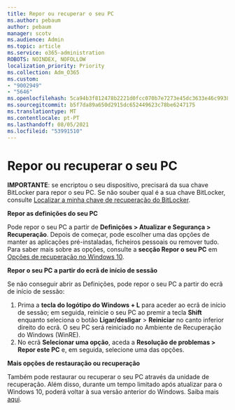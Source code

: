 ```yaml
---
title: Repor ou recuperar o seu PC
ms.author: pebaum
author: pebaum
manager: scotv
ms.audience: Admin
ms.topic: article
ms.service: o365-administration
ROBOTS: NOINDEX, NOFOLLOW
localization_priority: Priority
ms.collection: Adm_O365
ms.custom:
- "9002949"
- "5646"
ms.openlocfilehash: 5ca94b3f812478b2221d0fcc070b7e7273e45dc3633e46c99384a270a624015e
ms.sourcegitcommit: b5f7da89a650d2915dc652449623c78be6247175
ms.translationtype: MT
ms.contentlocale: pt-PT
ms.lasthandoff: 08/05/2021
ms.locfileid: "53991510"
---
```

# <a name="reset-or-recover-your-pc"></a>Repor ou recuperar o seu PC

**IMPORTANTE**: se encriptou o seu dispositivo, precisará da sua chave BitLocker para repor o seu PC. Se não souber qual é a sua chave BitLocker, consulte [Localizar a minha chave de recuperação do BitLocker](https://support.microsoft.com/help/4026181/windows-10-find-my-bitlocker-recovery-key).

**Repor as definições do seu PC**

Pode repor o seu PC a partir de **Definições > Atualizar e Segurança > Recuperação**. Depois de começar, pode escolher uma das opções de manter as aplicações pré-instaladas, ficheiros pessoais ou remover tudo. Para saber mais sobre as opções, consulte a **secção Repor o seu PC** em [Opções de recuperação no Windows 10](https://support.microsoft.com/help/12415/windows-10-recovery-options).

**Repor o seu PC a partir do ecrã de início de sessão**

Se não conseguir abrir as Definições, pode repor o seu PC a partir do ecrã de início de sessão:

1. Prima a **tecla do logótipo do Windows + L** para aceder ao ecrã de início de sessão; em seguida, reinicie o seu PC ao premir a tecla **Shift** enquanto seleciona o botão **Ligar/desligar** > **Reiniciar** no canto inferior direito do ecrã. O seu PC será reiniciado no Ambiente de Recuperação do Windows (WinRE).
2. No ecrã **Selecionar uma opção**, aceda a **Resolução de problemas > Repor este PC** e, em seguida, selecione uma das opções.

**Mais opções de restauração ou recuperação**

Também pode restaurar ou recuperar o seu PC através da unidade de recuperação. Além disso, durante um tempo limitado após atualizar para o Windows 10, poderá voltar à sua versão anterior do Windows. Saiba mais [aqui](https://support.microsoft.com/help/12415/windows-10-recovery-options).
